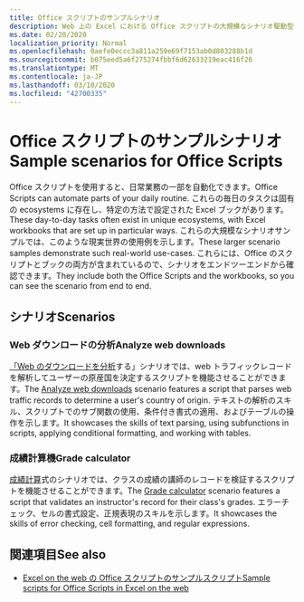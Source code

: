 ```yaml
---
title: Office スクリプトのサンプルシナリオ
description: Web 上の Excel における Office スクリプトの大規模なシナリオ駆動型サンプルについて説明します。
ms.date: 02/20/2020
localization_priority: Normal
ms.openlocfilehash: 0aefe0eccc3a811a259e69f7153ab0d803288b1d
ms.sourcegitcommit: b075eed5a6f275274fbbf6d62633219eac416f26
ms.translationtype: MT
ms.contentlocale: ja-JP
ms.lasthandoff: 03/10/2020
ms.locfileid: "42700335"
---
```

# <a name="sample-scenarios-for-office-scripts"></a><span data-ttu-id="2bef0-103">Office スクリプトのサンプルシナリオ</span><span class="sxs-lookup"><span data-stu-id="2bef0-103">Sample scenarios for Office Scripts</span></span>

<span data-ttu-id="2bef0-104">Office スクリプトを使用すると、日常業務の一部を自動化できます。</span><span class="sxs-lookup"><span data-stu-id="2bef0-104">Office Scripts can automate parts of your daily routine.</span></span> <span data-ttu-id="2bef0-105">これらの毎日のタスクは固有の ecosystems に存在し、特定の方法で設定された Excel ブックがあります。</span><span class="sxs-lookup"><span data-stu-id="2bef0-105">These day-to-day tasks often exist in unique ecosystems, with Excel workbooks that are set up in particular ways.</span></span> <span data-ttu-id="2bef0-106">これらの大規模なシナリオサンプルでは、このような現実世界の使用例を示します。</span><span class="sxs-lookup"><span data-stu-id="2bef0-106">These larger scenario samples demonstrate such real-world use-cases.</span></span> <span data-ttu-id="2bef0-107">これらには、Office のスクリプトとブックの両方が含まれているので、シナリオをエンドツーエンドから確認できます。</span><span class="sxs-lookup"><span data-stu-id="2bef0-107">They include both the Office Scripts and the workbooks, so you can see the scenario from end to end.</span></span>

## <a name="scenarios"></a><span data-ttu-id="2bef0-108">シナリオ</span><span class="sxs-lookup"><span data-stu-id="2bef0-108">Scenarios</span></span>

### <a name="analyze-web-downloads"></a><span data-ttu-id="2bef0-109">Web ダウンロードの分析</span><span class="sxs-lookup"><span data-stu-id="2bef0-109">Analyze web downloads</span></span>

<span data-ttu-id="2bef0-110">[「Web のダウンロードを分析](analyze-web-downloads.md)する」シナリオでは、web トラフィックレコードを解析してユーザーの原産国を決定するスクリプトを機能させることができます。</span><span class="sxs-lookup"><span data-stu-id="2bef0-110">The [Analyze web downloads](analyze-web-downloads.md) scenario features a script that parses web traffic records to determine a user's country of origin.</span></span> <span data-ttu-id="2bef0-111">テキストの解析のスキル、スクリプトでのサブ関数の使用、条件付き書式の適用、およびテーブルの操作を示します。</span><span class="sxs-lookup"><span data-stu-id="2bef0-111">It showcases the skills of text parsing, using subfunctions in scripts, applying conditional formatting, and working with tables.</span></span>

### <a name="grade-calculator"></a><span data-ttu-id="2bef0-112">成績計算機</span><span class="sxs-lookup"><span data-stu-id="2bef0-112">Grade calculator</span></span>

<span data-ttu-id="2bef0-113">[成績計算](grade-calculator.md)式のシナリオでは、クラスの成績の講師のレコードを検証するスクリプトを機能させることができます。</span><span class="sxs-lookup"><span data-stu-id="2bef0-113">The [Grade calculator](grade-calculator.md) scenario features a script that validates an instructor's record for their class's grades.</span></span> <span data-ttu-id="2bef0-114">エラーチェック、セルの書式設定、正規表現のスキルを示します。</span><span class="sxs-lookup"><span data-stu-id="2bef0-114">It showcases the skills of error checking, cell formatting, and regular expressions.</span></span>

## <a name="see-also"></a><span data-ttu-id="2bef0-115">関連項目</span><span class="sxs-lookup"><span data-stu-id="2bef0-115">See also</span></span>

- [<span data-ttu-id="2bef0-116">Excel on the web の Office スクリプトのサンプルスクリプト</span><span class="sxs-lookup"><span data-stu-id="2bef0-116">Sample scripts for Office Scripts in Excel on the web</span></span>](../excel-samples.md)
